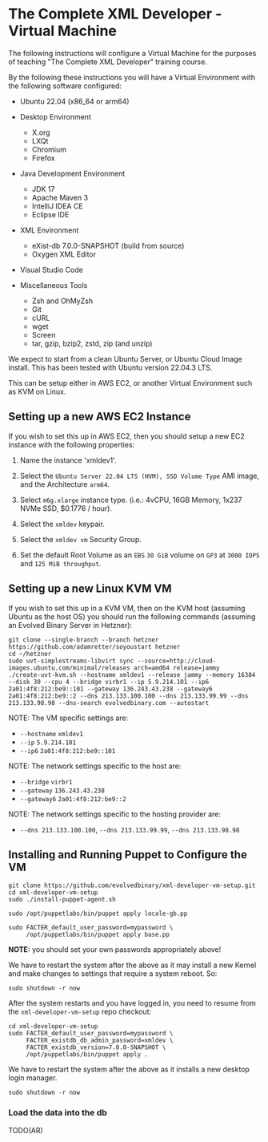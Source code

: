 # The Complete XML Developer - Virtual Machine

The following instructions will configure a Virtual Machine for the purposes of teaching "The Complete XML Developer" training course.

By the following these instructions you will have a Virtual Environment with the following software configured:

* Ubuntu 22.04 (x86_64 or arm64)

* Desktop Environment
	* X.org
	* LXQt
	* Chromium
	* Firefox

* Java Development Environment
	* JDK 17
	* Apache Maven 3
	* IntelliJ IDEA CE
	* Eclipse IDE

* XML Environment
	* eXist-db 7.0.0-SNAPSHOT (build from source)
	* Oxygen XML Editor

* Visual Studio Code

* Miscellaneous Tools
	* Zsh and OhMyZsh
	* Git
	* cURL
	* wget
	* Screen
	* tar, gzip, bzip2, zstd, zip (and unzip)


We expect to start from a clean Ubuntu Server, or Ubuntu Cloud Image install. This has been tested with Ubuntu version 22.04.3 LTS.


This can be setup either in AWS EC2, or another Virtual Environment such as KVM on Linux.


## Setting up a new AWS EC2 Instance

If you wish to set this up in AWS EC2, then you should setup a new EC2 instance with the following properties:

1. Name the instance 'xmldev1'.

2. Select the `Ubuntu Server 22.04 LTS (HVM), SSD Volume Type` AMI image, and the Architecture `arm64`.

3. Select `m6g.xlarge` instance type. (i.e.: 4vCPU, 16GB Memory, 1x237 NVMe SSD, $0.1776 / hour).

4. Select the `xmldev` keypair.

5. Select the `xmldev vm` Security Group.

6. Set the default Root Volume as an `EBS` `30 GiB` volume on `GP3` at `3000 IOPS` and `125 MiB throughput`.


## Setting up a new Linux KVM VM

If you wish to set this up in a KVM VM, then on the KVM host (assuming Ubuntu as the host OS) you should run the following commands (assuming an Evolved Binary Server in Hetzner):

```
git clone --single-branch --branch hetzner https://github.com/adamretter/soyoustart hetzner
cd ~/hetzner
sudo uvt-simplestreams-libvirt sync --source=http://cloud-images.ubuntu.com/minimal/releases arch=amd64 release=jammy
./create-uvt-kvm.sh --hostname xmldev1 --release jammy --memory 16384 --disk 30 --cpu 4 --bridge virbr1 --ip 5.9.214.101 --ip6 2a01:4f8:212:be9::101 --gateway 136.243.43.238 --gateway6 2a01:4f8:212:be9::2 --dns 213.133.100.100 --dns 213.133.99.99 --dns 213.133.98.98 --dns-search evolvedbinary.com --autostart
```

NOTE: The VM specific settings are:
* `--hostname` `xmldev1`
* `--ip` `5.9.214.101`
* `--ip6` `2a01:4f8:212:be9::101`

NOTE: The network settings specific to the host are:
* `--bridge` `virbr1`
* `--gateway` `136.243.43.238`
* `--gateway6` `2a01:4f8:212:be9::2`

NOTE: The network settings specific to the hosting provider are:
* `--dns 213.133.100.100`, `--dns 213.133.99.99`, `--dns 213.133.98.98`



## Installing and Running Puppet to Configure the VM

```
git clone https://github.com/evolvedbinary/xml-developer-vm-setup.git
cd xml-developer-vm-setup
sudo ./install-puppet-agent.sh

sudo /opt/puppetlabs/bin/puppet apply locale-gb.pp

sudo FACTER_default_user_password=mypassword \
     /opt/puppetlabs/bin/puppet apply base.pp
```

**NOTE:** you should set your own passwords appropriately above!

We have to restart the system after the above as it may install a new Kernel and make changes to settings that require a system reboot. So:

```
sudo shutdown -r now
```

After the system restarts and you have logged in, you need to resume from the `xml-developer-vm-setup` repo checkout:

```
cd xml-developer-vm-setup
sudo FACTER_default_user_password=mypassword \
     FACTER_existdb_db_admin_password=xmldev \
     FACTER_existdb_version=7.0.0-SNAPSHOT \
     /opt/puppetlabs/bin/puppet apply .
```

We have to restart the system after the above as it installs a new desktop login manager.

```
sudo shutdown -r now
```


### Load the data into the db

TODO(AR)


